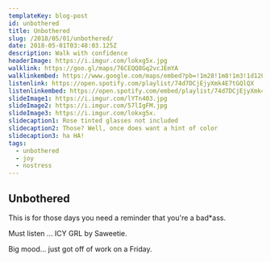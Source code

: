 ```yaml
---
templateKey: blog-post
id: unbothered
title: Unbothered
slug: /2018/05/01/unbothered/
date: 2018-05-01T03:48:03.125Z
description: Walk with confidence
headerImage: https://i.imgur.com/lokxg5x.jpg
walklink: https://goo.gl/maps/76CEQQ8Gq2vcJEmYA
walklinkembed: https://www.google.com/maps/embed?pb=!1m28!1m8!1m3!1d12093.430476628082!2d-74.0001835!3d40.7321558!3m2!1i1024!2i768!4f13.1!4m17!3e2!4m3!3m2!1d40.7311452!2d-73.9818355!4m5!1s0x89c2599f2db306bb%3A0x2a5c7f9eea6938a0!2sUnion+Square+Park%2C+Park+Avenue+South%2C+New+York%2C+NY!3m2!1d40.735823499999995!2d-73.9905215!4m5!1s0x89c2599221e0e0a1%3A0xbb97c0c1d65feaa1!2sSweets+by+CHLOE.%2C+Bleecker+Street%2C+New+York%2C+NY!3m2!1d40.7292552!2d-74.0009386!5e0!3m2!1sen!2sus!4v1564155102618!5m2!1sen!2sus
listenlink: https://open.spotify.com/playlist/74d7DCjEjyXmk4E7tGQlQX
listenlinkembed: https://open.spotify.com/embed/playlist/74d7DCjEjyXmk4E7tGQlQX
slideImage1: https://i.imgur.com/lYTn403.jpg
slideImage2: https://i.imgur.com/57lIgFM.jpg
slideImage3: https://i.imgur.com/lokxg5x.
slidecaption1: Rose tinted glasses not included
slidecaption2: Those? Well, once does want a hint of color
slidecaption3: ha HA!
tags:
  - unbothered
  - joy
  - nostress
---
```


## Unbothered

This is for those days you need a reminder that you're a bad*ass.

Must listen ... ICY GRL by Saweetie.

Big mood... just got off of work on a Friday.